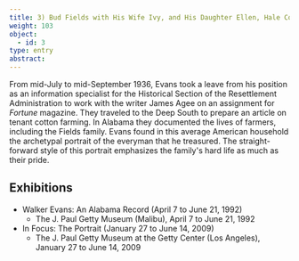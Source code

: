 ```yaml
---
title: 3) Bud Fields with His Wife Ivy, and His Daughter Ellen, Hale County, Alabama
weight: 103
object:
  - id: 3
type: entry
abstract:
---
```


From mid-July to mid-September 1936, Evans took a leave from his position as an information specialist for the Historical Section of the Resettlement Administration to work with the writer James Agee on an assignment for *Fortune* magazine. They traveled to the Deep South to prepare an article on tenant cotton farming. In Alabama they documented the lives of farmers, including the Fields family. Evans found in this average American household the archetypal portrait of the everyman that he treasured. The straight-forward style of this portrait emphasizes the family's hard life as much as their pride.

## Exhibitions
- Walker Evans: An Alabama Record (April 7 to June 21, 1992)
  - The J. Paul Getty Museum (Malibu), April 7 to June 21, 1992
- In Focus: The Portrait (January 27 to June 14, 2009)
  - The J. Paul Getty Museum at the Getty Center (Los Angeles), January 27 to June 14, 2009
